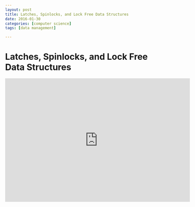```yaml
---
layout: post
title: Latches, Spinlocks, and Lock Free Data Structures 
date: 2016-01-30
categories: [computer science]
tags: [data management]

---
```



Latches, Spinlocks, and Lock Free Data Structures
=====

<iframe width="600" height="400" src="https://www.youtube.com/embed/k5k5cXzLrSM" frameborder="0" allowfullscreen></iframe>